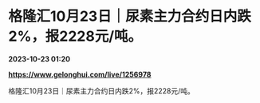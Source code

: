 # 格隆汇10月23日｜尿素主力合约日内跌2%，报2228元/吨。

**2023-10-23 01:20**

**https://www.gelonghui.com/live/1256978**

格隆汇10月23日｜尿素主力合约日内跌2%，报2228元/吨。